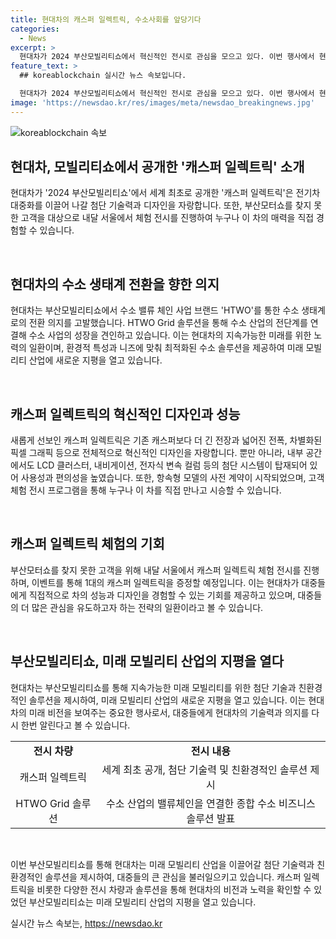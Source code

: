 ```yaml
---
title: 현대차의 캐스퍼 일렉트릭, 수소사회를 앞당기다
categories:
  - News
excerpt: >
  현대차가 2024 부산모빌리티쇼에서 혁신적인 전시로 관심을 모으고 있다. 이번 행사에서 현대차는 최대 면적을 차지하는 전시공간을 통해 수소 밸류 체인 HTWO를 선보였으며, 세계 최초로 공개된 캐스퍼 일렉트릭 역시 주목을 끌고 있다. 캐스퍼 일렉트릭은 주행거리를 늘리고 급속충전이 가능하며, 내부 공간과 디자인 역시 혁신적이다. 또한, 현대차는 부산모터쇼 및 서울 압구정로데오역에서 체험 프로그램과 이벤트를 통해 소비자와 소통하고 있다. 이로써 현대차는 미래 모빌리티 시장을 선도하는 자세를 보여주고 있다.
feature_text: >
  ## koreablockchain 실시간 뉴스 속보입니다.

  현대차가 2024 부산모빌리티쇼에서 혁신적인 전시로 관심을 모으고 있다. 이번 행사에서 현대차는 최대 면적을 차지하는 전시공간을 통해 수소 밸류 체인 HTWO를 선보였으며, 세계 최초로 공개된 캐스퍼 일렉트릭 역시 주목을 끌고 있다. 캐스퍼 일렉트릭은 주행거리를 늘리고 급속충전이 가능하며, 내부 공간과 디자인 역시 혁신적이다. 또한, 현대차는 부산모터쇼 및 서울 압구정로데오역에서 체험 프로그램과 이벤트를 통해 소비자와 소통하고 있다. 이로써 현대차는 미래 모빌리티 시장을 선도하는 자세를 보여주고 있다.
image: 'https://newsdao.kr/res/images/meta/newsdao_breakingnews.jpg'
---
```


<p><img src="https://newsdao.kr/res/images/meta/newsdao_breakingnews.jpg" alt="koreablockchain 속보" /></p>

<h2 data-ke-size="size26">현대차, 모빌리티쇼에서 공개한 '캐스퍼 일렉트릭' 소개</h2>

<p>현대차가 '2024 부산모빌리티쇼'에서 세계 최초로 공개한 '캐스퍼 일렉트릭'은 전기차 대중화를 이끌어 나갈 첨단 기술력과 디자인을 자랑합니다. 또한, 부산모터쇼를 찾지 못한 고객을 대상으로 내달 서울에서 체험 전시를 진행하여 누구나 이 차의 매력을 직접 경험할 수 있습니다.</p>

<p data-ke-size="size16">&nbsp;</p>

<h2 data-ke-size="size24">현대차의 수소 생태계 전환을 향한 의지</h2>

<p>현대차는 부산모빌리티쇼에서 수소 밸류 체인 사업 브랜드 'HTWO'를 통한 수소 생태계로의 전환 의지를 고발했습니다. HTWO Grid 솔루션을 통해 수소 산업의 전단계를 연결해 수소 사업의 성장을 견인하고 있습니다. 이는 현대차의 지속가능한 미래를 위한 노력의 일환이며, 환경적 특성과 니즈에 맞춰 최적화된 수소 솔루션을 제공하여 미래 모빌리티 산업에 새로운 지평을 열고 있습니다.</p>

<p data-ke-size="size16">&nbsp;</p>

<h2 data-ke-size="size24">캐스퍼 일렉트릭의 혁신적인 디자인과 성능</h2>

<p>새롭게 선보인 캐스퍼 일렉트릭은 기존 캐스퍼보다 더 긴 전장과 넓어진 전폭, 차별화된 픽셀 그래픽 등으로 전체적으로 혁신적인 디자인을 자랑합니다. 뿐만 아니라, 내부 공간에서도 LCD 클러스터, 내비게이션, 전자식 변속 컬럼 등의 첨단 시스템이 탑재되어 있어 사용성과 편의성을 높였습니다. 또한, 항속형 모델의 사전 계약이 시작되었으며, 고객 체험 전시 프로그램을 통해 누구나 이 차를 직접 만나고 시승할 수 있습니다.</p>

<p data-ke-size="size16">&nbsp;</p>

<h2 data-ke-size="size24">캐스퍼 일렉트릭 체험의 기회</h2>

<p>부산모터쇼를 찾지 못한 고객을 위해 내달 서울에서 캐스퍼 일렉트릭 체험 전시를 진행하며, 이벤트를 통해 1대의 캐스퍼 일렉트릭을 증정할 예정입니다. 이는 현대차가 대중들에게 직접적으로 차의 성능과 디자인을 경험할 수 있는 기회를 제공하고 있으며, 대중들의 더 많은 관심을 유도하고자 하는 전략의 일환이라고 볼 수 있습니다.</p>

<p data-ke-size="size16">&nbsp;</p>

<h2 data-ke-size="size24">부산모빌리티쇼, 미래 모빌리티 산업의 지평을 열다</h2>

<p>현대차는 부산모빌리티쇼를 통해 지속가능한 미래 모빌리티를 위한 첨단 기술과 친환경적인 솔루션을 제시하여, 미래 모빌리티 산업의 새로운 지평을 열고 있습니다. 이는 현대차의 미래 비전을 보여주는 중요한 행사로서, 대중들에게 현대차의 기술력과 의지를 다시 한번 알린다고 볼 수 있습니다.</p>

<table>
    <tr>
        <td style="text-align: center; height: 17px;"><b>전시 차량</b></td>
        <td style="text-align: center; height: 17px;"><b>전시 내용</b></td>
    </tr>
    <tr>
        <td style="text-align: center; height: 17px;">캐스퍼 일렉트릭</td>
        <td style="text-align: center; height: 17px;">세계 최초 공개, 첨단 기술력 및 친환경적인 솔루션 제시</td>
    </tr>
    <tr>
        <td style="text-align: center; height: 17px;">HTWO Grid 솔루션</td>
        <td style="text-align: center; height: 17px;">수소 산업의 밸류체인을 연결한 종합 수소 비즈니스 솔루션 발표</td>
    </tr>
</table>

<p data-ke-size="size16">&nbsp;</p>

<p>이번 부산모빌리티쇼를 통해 현대차는 미래 모빌리티 산업을 이끌어갈 첨단 기술력과 친환경적인 솔루션을 제시하여, 대중들의 큰 관심을 불러일으키고 있습니다. 캐스퍼 일렉트릭을 비롯한 다양한 전시 차량과 솔루션을 통해 현대차의 비전과 노력을 확인할 수 있었던 부산모빌리티쇼는 미래 모빌리티 산업의 지평을 열고 있습니다.</p>
실시간 뉴스 속보는, <a href="https://newsdao.kr" rel="dofollow">https://newsdao.kr</a>


